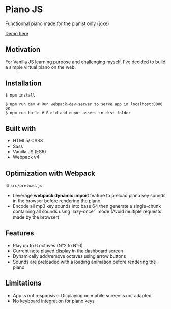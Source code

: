 # Piano JS

Functionnal piano made for the pianist only (joke)

[Demo here](http://piano-js.lyfing.fr)

## Motivation

For Vanilla JS learning purpose and challenging myself, I've decided to build a simple virtual piano on the web.


## Installation

```shell
$ npm install

$ npm run dev # Run webpack-dev-server to serve app in localhost:8080
OR 
$ npm run build # Build and ouput assets in dist folder
```

## Built with
- HTML5/ CSS3
- Sass
- Vanilla JS (ES6)
- Webpack v4


## Optimization with Webpack
In `src/preload.js`
- Leverage **webpack dynamic import** feature to preload piano key sounds in the browser before rendering the piano. 
- Encode all mp3 key sounds into base 64 then generate a single-chunk containing all sounds using 'lazy-once'` mode (Avoid multiple requests made by the browser)

## Features
- Play up to 6 octaves (N°2 to N°6)
- Current note played display in the dashboard screen
- Dynamically add/remove octaves using arrow buttons
- Sounds are preloaded with a loading animation before rendering the piano

## Limitations
- App is not responsive. Displaying on mobile screen is not adapted.
- No keyboard integration for piano keys